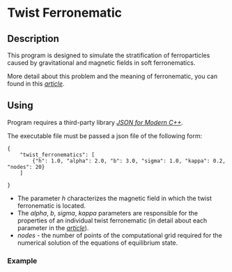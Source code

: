 # Twist Ferronematic

## Description
This program is designed to simulate the stratification of ferroparticles caused by gravitational and magnetic fields in soft ferronematics.

More detail about this problem and the meaning of ferronematic, you can found in this [*article*][1].

## Using

Program requires a third-party library [*JSON for Modern C++*][2].

The executable file must be passed a json file of the following form:

```
{
    "twist_ferronematics": [
        {"h": 1.0, "alpha": 2.0, "b": 3.0, "sigma": 1.0, "kappa": 0.2, "nodes": 20}
    ]

}
```
- The parameter *h* characterizes the magnetic field in which the twist ferronematic  is located.
- The *alpha*, *b*, *sigma*, *kappa* parameters are responsible for the properties of an individual twist ferronematic (in detail about each parameter in the [*article*][1]).<br/>
- *nodes* - the number of points of the computational grid required for the numerical solution of the equations of equilibrium state. 

### Example

[1]:https://iopscience.iop.org/article/10.1088/1742-6596/1389/1/012058
[2]:https://github.com/nlohmann/json/releases/tag/v3.9.1